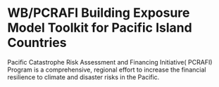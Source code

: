 # WB/PCRAFI Building Exposure Model Toolkit for Pacific Island Countries

Pacific Catastrophe Risk Assessment and Financing Initiative( PCRAFI) Program is a comprehensive, regional effort to increase the financial resilience to climate and disaster risks in the Pacific.


